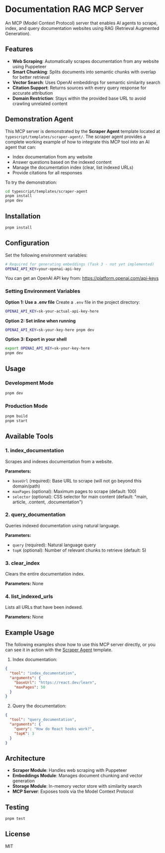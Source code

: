 # Documentation RAG MCP Server

An MCP (Model Context Protocol) server that enables AI agents to scrape, index, and query documentation websites using RAG (Retrieval Augmented Generation).

## Features

- **Web Scraping**: Automatically scrapes documentation from any website using Puppeteer
- **Smart Chunking**: Splits documents into semantic chunks with overlap for better retrieval
- **Vector Search**: Uses OpenAI embeddings for semantic similarity search
- **Citation Support**: Returns sources with every query response for accurate attribution
- **Domain Restriction**: Stays within the provided base URL to avoid crawling unrelated content

## Demonstration Agent

This MCP server is demonstrated by the **Scraper Agent** template located at `typescript/templates/scraper-agent/`. The scraper agent provides a complete working example of how to integrate this MCP tool into an AI agent that can:

- Index documentation from any website
- Answer questions based on the indexed content
- Manage the documentation index (clear, list indexed URLs)
- Provide citations for all responses

To try the demonstration:

```bash
cd typescript/templates/scraper-agent
pnpm install
pnpm dev
```

## Installation

```bash
pnpm install
```

## Configuration

Set the following environment variables:

```bash
# Required for generating embeddings (Task 3 - not yet implemented)
OPENAI_API_KEY=your-openai-api-key
```

You can get an OpenAI API key from: https://platform.openai.com/api-keys

### Setting Environment Variables

**Option 1: Use a .env file**
Create a `.env` file in the project directory:
```bash
OPENAI_API_KEY=sk-your-actual-api-key-here
```

**Option 2: Set inline when running**
```bash
OPENAI_API_KEY=sk-your-key-here pnpm dev
```

**Option 3: Export in your shell**
```bash
export OPENAI_API_KEY=sk-your-key-here
pnpm dev
```

## Usage

### Development Mode

```bash
pnpm dev
```

### Production Mode

```bash
pnpm build
pnpm start
```

## Available Tools

### 1. index_documentation
Scrapes and indexes documentation from a website.

**Parameters:**
- `baseUrl` (required): Base URL to scrape (will not go beyond this domain/path)
- `maxPages` (optional): Maximum pages to scrape (default: 100)
- `selector` (optional): CSS selector for main content (default: "main, article, .content, .documentation")

### 2. query_documentation
Queries indexed documentation using natural language.

**Parameters:**
- `query` (required): Natural language query
- `topK` (optional): Number of relevant chunks to retrieve (default: 5)

### 3. clear_index
Clears the entire documentation index.

**Parameters:** None

### 4. list_indexed_urls
Lists all URLs that have been indexed.

**Parameters:** None

## Example Usage

The following examples show how to use this MCP server directly, or you can see it in action with the [Scraper Agent](../../templates/scraper-agent/) template.

1. Index documentation:
```json
{
  "tool": "index_documentation",
  "arguments": {
    "baseUrl": "https://react.dev/learn",
    "maxPages": 50
  }
}
```

2. Query the documentation:
```json
{
  "tool": "query_documentation",
  "arguments": {
    "query": "How do React hooks work?",
    "topK": 3
  }
}
```

## Architecture

- **Scraper Module**: Handles web scraping with Puppeteer
- **Embeddings Module**: Manages document chunking and vector generation
- **Storage Module**: In-memory vector store with similarity search
- **MCP Server**: Exposes tools via the Model Context Protocol

## Testing

```bash
pnpm test
```

## License

MIT 